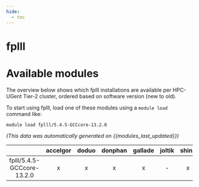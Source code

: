 ```yaml
---
hide:
  - toc
---
```


fplll
=====

# Available modules


The overview below shows which fplll installations are available per HPC-UGent Tier-2 cluster, ordered based on software version (new to old).

To start using fplll, load one of these modules using a `module load` command like:

```shell
module load fplll/5.4.5-GCCcore-13.2.0
```

*(This data was automatically generated on {{modules_last_updated}})*  

| |accelgor|doduo|donphan|gallade|joltik|shinx|skitty|
| :---: | :---: | :---: | :---: | :---: | :---: | :---: | :---: |
|fplll/5.4.5-GCCcore-13.2.0|x|x|x|x|-|x|x|
